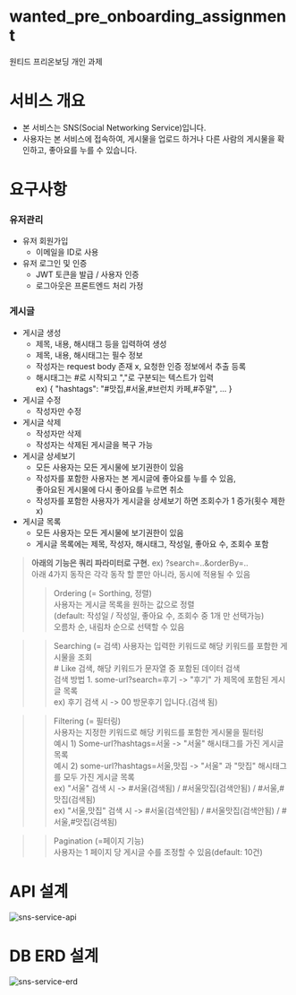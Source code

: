 # wanted_pre_onboarding_assignment
원티드 프리온보딩 개인 과제

# 서비스 개요
- 본 서비스는 SNS(Social Networking Service)입니다.
- 사용자는 본 서비스에 접속하여, 게시물을 업로드 하거나 다른 사람의 게시물을 확인하고, 좋아요를 누를 수 있습니다.

# 요구사항
### 유저관리
- 유저 회원가입
  - 이메일을 ID로 사용
- 유저 로그인 및 인증
  - JWT 토큰을 발급 / 사용자 인증
  - 로그아웃은 프론트엔드 처리 가정

### 게시글
- 게시글 생성
  - 제목, 내용, 해시태그 등을 입력하여 생성
  - 제목, 내용, 해시태그는 필수 정보
  - 작성자는 request body 존재 x, 요청한 인증 정보에서 추출 등록
  - 해시태그는 #로 시작되고 ","로 구분되는 텍스트가 입력  
  ex) { "hashtags": "#맛집,#서울,#브런치 카페,#주말", ... }
- 게시글 수정
  - 작성자만 수정
- 게시글 삭제
  - 작성자만 삭제
  - 작성자는 삭제된 게시글을 복구 가능
- 게시글 상세보기
  - 모든 사용자는 모든 게시물에 보기권한이 있음
  - 작성자를 포함한 사용자는 본 게시글에 좋아요를 누를 수 있음,  
    좋아요된 게시물에 다시 좋아요를 누르면 취소
  - 작성자를 포함한 사용자가 게시글을 상세보기 하면 조회수가 1 증가(횟수 제한 x)
- 게시글 목록
  - 모든 사용자는 모든 게시물에 보기권한이 있음
  - 게시글 목록에는 제목, 작성자, 해시태그, 작성일, 좋아요 수, 조회수 포함
> **아래의 기능은 쿼리 파라미터로 구현.** ex) ?search=..&orderBy=..  
> 아래 4가지 동작은 각각 동작 할 뿐만 아니라, 동시에 적용될 수 있음  
>> Ordering (= Sorthing, 정렬)  
>> 사용자는 게시글 목록을 원하는 값으로 정렬  
>> (default: 작성일 / 작성일, 좋아요 수, 조회수 중 1개 만 선택가능)  
>> 오름차 순, 내림차 순으로 선택할 수 있음  

>> Searching (= 검색)
>> 사용자는 입력한 키워드로 해당 키워드를 포함한 게시물을 조회  
>> &#35; Like 검색, 해당 키워드가 문자열 중 포함된 데이터 검색  
>> 검색 방법 1. some-url?search=후기 -> "후기" 가 제목에 포함된 게시글 목록  
>> ex) 후기 검색 시 -> 00 방문후기 입니다.(검색 됨)  

>> Filtering (= 필터링)  
>> 사용자는 지정한 키워드로 해당 키워드를 포함한 게시물을 필터링  
>> 예시 1) Some-url?hashtags=서울 -> "서울" 해시태그를 가진 게시글 목록  
>> 예시 2) some-url?hashtags=서울,맛집 -> "서울" 과 "맛집" 해시태그를 모두 가진 게시글 목록  
>> ex) "서울" 검색 시 -> #서울(검색됨) / #서울맛집(검색안됨) / #서울,#맛집(검색됨)  
>> ex) "서울,맛집" 검색 시 -> #서울(검색안됨) / #서울맛집(검색안됨) / #서울,#맛집(검색됨)  

>> Pagination (=페이지 기능)  
>> 사용자는 1 페이지 당 게시글 수를 조정할 수 있음(default: 10건)

# API 설계
![sns-service-api](https://user-images.githubusercontent.com/67082984/180637036-e5d818c4-edc6-4403-b249-a53881124030.png)

# DB ERD 설계
![sns-service-erd](https://user-images.githubusercontent.com/67082984/180637041-5e72c0cc-8b8e-4047-bce6-732822610bc3.png)



